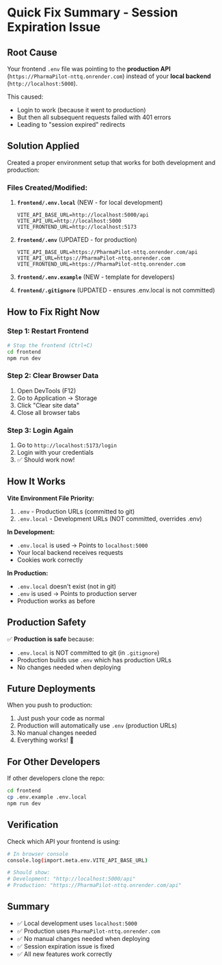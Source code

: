 # Quick Fix Summary - Session Expiration Issue

## Root Cause
Your frontend `.env` file was pointing to the **production API** (`https://PharmaPilot-nttq.onrender.com`) instead of your **local backend** (`http://localhost:5000`).

This caused:
- Login to work (because it went to production)
- But then all subsequent requests failed with 401 errors
- Leading to "session expired" redirects

## Solution Applied

Created a proper environment setup that works for both development and production:

### Files Created/Modified:

1. **`frontend/.env.local`** (NEW - for local development)
   ```env
   VITE_API_BASE_URL=http://localhost:5000/api
   VITE_API_URL=http://localhost:5000
   VITE_FRONTEND_URL=http://localhost:5173
   ```

2. **`frontend/.env`** (UPDATED - for production)
   ```env
   VITE_API_BASE_URL=https://PharmaPilot-nttq.onrender.com/api
   VITE_API_URL=https://PharmaPilot-nttq.onrender.com
   VITE_FRONTEND_URL=https://PharmaPilot-nttq.onrender.com
   ```

3. **`frontend/.env.example`** (NEW - template for developers)

4. **`frontend/.gitignore`** (UPDATED - ensures .env.local is not committed)

## How to Fix Right Now

### Step 1: Restart Frontend
```bash
# Stop the frontend (Ctrl+C)
cd frontend
npm run dev
```

### Step 2: Clear Browser Data
1. Open DevTools (F12)
2. Go to Application → Storage
3. Click "Clear site data"
4. Close all browser tabs

### Step 3: Login Again
1. Go to `http://localhost:5173/login`
2. Login with your credentials
3. ✅ Should work now!

## How It Works

**Vite Environment File Priority:**
1. `.env` - Production URLs (committed to git)
2. `.env.local` - Development URLs (NOT committed, overrides .env)

**In Development:**
- `.env.local` is used → Points to `localhost:5000`
- Your local backend receives requests
- Cookies work correctly

**In Production:**
- `.env.local` doesn't exist (not in git)
- `.env` is used → Points to production server
- Production works as before

## Production Safety

✅ **Production is safe** because:
- `.env.local` is NOT committed to git (in `.gitignore`)
- Production builds use `.env` which has production URLs
- No changes needed when deploying

## Future Deployments

When you push to production:
1. Just push your code as normal
2. Production will automatically use `.env` (production URLs)
3. No manual changes needed
4. Everything works! 🎉

## For Other Developers

If other developers clone the repo:
```bash
cd frontend
cp .env.example .env.local
npm run dev
```

## Verification

Check which API your frontend is using:
```bash
# In browser console
console.log(import.meta.env.VITE_API_BASE_URL)

# Should show:
# Development: "http://localhost:5000/api"
# Production: "https://PharmaPilot-nttq.onrender.com/api"
```

## Summary

- ✅ Local development uses `localhost:5000`
- ✅ Production uses `PharmaPilot-nttq.onrender.com`
- ✅ No manual changes needed when deploying
- ✅ Session expiration issue is fixed
- ✅ All new features work correctly
